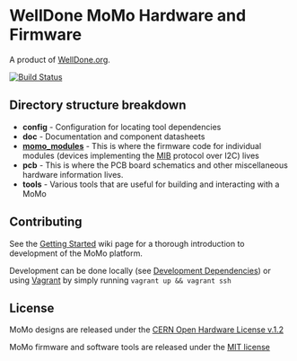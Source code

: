 # WellDone MoMo Hardware and Firmware

A product of [WellDone.org](http://www.welldone.org).

[![Build Status](https://travis-ci.org/WellDone/MoMo-Firmware)](https://travis-ci.org/WellDone/MoMo-Firmware)

## Directory structure breakdown ##

* **config** - Configuration for locating tool dependencies
* **doc** - Documentation and component datasheets
* **[momo_modules](./momo_modules)** - This is where the firmware code for individual modules (devices implementing the [MIB](http://github.com/WellDone/MoMo-Firmware/wiki/Module-Interconnect-Bus-(MIB)) protocol over I2C) lives
* **pcb** - This is where the PCB board schematics and other miscellaneous hardware information lives.
* **tools** - Various tools that are useful for building and interacting with a MoMo

## Contributing ##

See the [Getting Started](https://github.com/WellDone/MoMo-Firmware/wiki/Getting-Started) wiki page for a thorough introduction to development of the MoMo platform.

Development can be done locally (see [Development Dependencies](https://github.com/WellDone/MoMo-Firmware/wiki/Development-Dependencies)) or using [Vagrant](http://www.vagrantup.com/) by simply running `vagrant up && vagrant ssh`

## License ##

MoMo designs are released under the [CERN Open Hardware License v.1.2](http://www.ohwr.org/attachments/2388/cern_ohl_v_1_2.txt)

MoMo firmware and software tools are released under the [MIT license](http://opensource.org/licenses/MIT)
